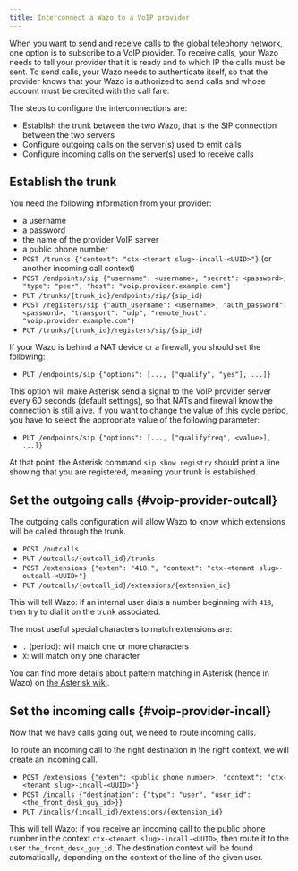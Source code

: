 ```yaml
---
title: Interconnect a Wazo to a VoIP provider
---
```


When you want to send and receive calls to the global telephony network, one option is to subscribe
to a VoIP provider. To receive calls, your Wazo needs to tell your provider that it is ready and to
which IP the calls must be sent. To send calls, your Wazo needs to authenticate itself, so that the
provider knows that your Wazo is authorized to send calls and whose account must be credited with
the call fare.

The steps to configure the interconnections are:

- Establish the trunk between the two Wazo, that is the SIP connection between the two servers
- Configure outgoing calls on the server(s) used to emit calls
- Configure incoming calls on the server(s) used to receive calls

## Establish the trunk

You need the following information from your provider:

- a username
- a password
- the name of the provider VoIP server
- a public phone number
- `POST /trunks {"context": "ctx-<tenant slug>-incall-<UUID>"}` (or another incoming call context)
- `POST /endpoints/sip {"username": <username>, "secret": <password>, "type": "peer", "host": "voip.provider.example.com"}`
- `PUT /trunks/{trunk_id}/endpoints/sip/{sip_id}`
- `POST /registers/sip {"auth_username": <username>, "auth_password": <password>, "transport": "udp", "remote_host": "voip.provider.example.com"}`
- `PUT /trunks/{trunk_id}/registers/sip/{sip_id}`

If your Wazo is behind a NAT device or a firewall, you should set the following:

- `PUT /endpoints/sip {"options": [..., ["qualify", "yes"], ...]}`

This option will make Asterisk send a signal to the VoIP provider server every 60 seconds (default
settings), so that NATs and firewall know the connection is still alive. If you want to change the
value of this cycle period, you have to select the appropriate value of the following parameter:

- `PUT /endpoints/sip {"options": [..., ["qualifyfreq", <value>], ...]}`

At that point, the Asterisk command `sip show registry` should print a line showing that you are
registered, meaning your trunk is established.

## Set the outgoing calls {#voip-provider-outcall}

The outgoing calls configuration will allow Wazo to know which extensions will be called through the
trunk.

- `POST /outcalls`
- `PUT /outcalls/{outcall_id}/trunks`
- `POST /extensions {"exten": "418.", "context": "ctx-<tenant slug>-outcall-<UUID>"}`
- `PUT /outcalls/{outcall_id}/extensions/{extension_id}`

This will tell Wazo: if an internal user dials a number beginning with `418`, then try to dial it on
the trunk associated.

The most useful special characters to match extensions are:

- `.` (period): will match one or more characters
- `X`: will match only one character

You can find more details about pattern matching in Asterisk (hence in Wazo) on
[the Asterisk wiki](https://wiki.asterisk.org/wiki/display/AST/Pattern+Matching).

## Set the incoming calls {#voip-provider-incall}

Now that we have calls going out, we need to route incoming calls.

To route an incoming call to the right destination in the right context, we will create an incoming
call.

- `POST /extensions {"exten": <public_phone_number>, "context": "ctx-<tenant slug>-incall-<UUID>"}`
- `POST /incalls {"destination": {"type": "user", "user_id": <the_front_desk_guy_id>}}`
- `PUT /incalls/{incall_id}/extensions/{extension_id}`

This will tell Wazo: if you receive an incoming call to the public phone number in the context
`ctx-<tenant slug>-incall-<UUID>`, then route it to the user `the_front_desk_guy_id`. The
destination context will be found automatically, depending on the context of the line of the given
user.
